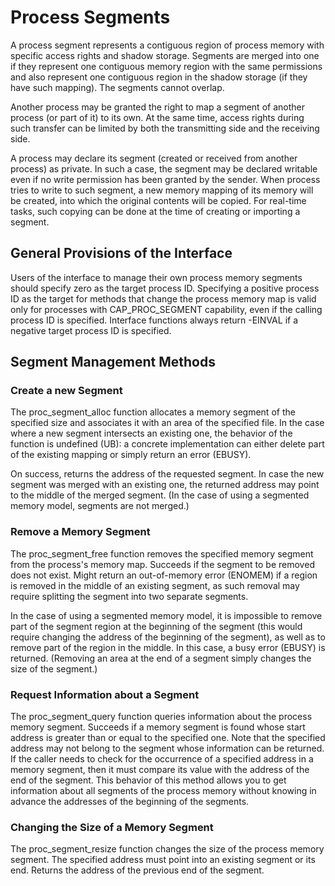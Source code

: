 # Process Segments

A process segment represents a contiguous region of process memory with
specific access rights and shadow storage. Segments are merged into one if
they represent one contiguous memory region with the same permissions and
also represent one contiguous region in the shadow storage (if they have
such mapping). The segments cannot overlap.

Another process may be granted the right to map a segment of another process
(or part of it) to its own. At the same time, access rights during such
transfer can be limited by both the transmitting side and the receiving side.

A process may declare its segment (created or received from another process)
as private. In such a case, the segment may be declared writable even if no
write permission has been granted by the sender. When process tries to write
to such segment, a new memory mapping of its memory will be created, into
which the original contents will be copied. For real-time tasks, such copying
can be done at the time of creating or importing a segment.

## General Provisions of the Interface

Users of the interface to manage their own process memory segments should
specify zero as the target process ID. Specifying a positive process ID as
the target for methods that change the process memory map is valid only for
processes with CAP\_PROC\_SEGMENT capability, even if the calling process ID
is specified. Interface functions always return -EINVAL if a negative target
process ID is specified.

## Segment Management Methods

### Create a new Segment

The proc\_segment\_alloc function allocates a memory segment of the specified
size and associates it with an area of the specified file. In the case where
a new segment intersects an existing one, the behavior of the function is
undefined (UB): a concrete implementation can either delete part of the
existing mapping or simply return an error (EBUSY).

On success, returns the address of the requested segment. In case the new
segment was merged with an existing one, the returned address may point to
the middle of the merged segment. (In the case of using a segmented memory
model, segments are not merged.)

### Remove a Memory Segment

The proc\_segment\_free function removes the specified memory segment from
the process's memory map. Succeeds if the segment to be removed does not
exist. Might return an out-of-memory error (ENOMEM) if a region is removed in
the middle of an existing segment, as such removal may require splitting the
segment into two separate segments.

In the case of using a segmented memory model, it is impossible to remove
part of the segment region at the beginning of the segment (this would
require changing the address of the beginning of the segment), as well as to
remove part of the region in the middle. In this case, a busy error (EBUSY)
is returned. (Removing an area at the end of a segment simply changes the
size of the segment.)

### Request Information about a Segment

The proc\_segment\_query function queries information about the process
memory segment. Succeeds if a memory segment is found whose start address is
greater than or equal to the specified one. Note that the specified address
may not belong to the segment whose information can be returned. If the
caller needs to check for the occurrence of a specified address in a memory
segment, then it must compare its value with the address of the end of the
segment. This behavior of this method allows you to get information about all
segments of the process memory without knowing in advance the addresses of
the beginning of the segments.

### Changing the Size of a Memory Segment

The proc\_segment\_resize function changes the size of the process memory
segment. The specified address must point into an existing segment or its
end. Returns the address of the previous end of the segment.
